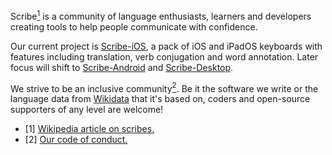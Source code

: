 Scribe[<sup>1</sup>](https://en.wikipedia.org/wiki/Scribe) is a community of language enthusiasts, learners and developers creating tools to help people communicate with confidence.

Our current project is [Scribe-iOS](https://github.com/scribe-org/Scribe-iOS), a pack of iOS and iPadOS keyboards with features including translation, verb conjugation and word annotation. Later focus will shift to [Scribe-Android](https://github.com/scribe-org/Scribe-Android) and [Scribe-Desktop](https://github.com/scribe-org/Scribe-Desktop).

We strive to be an inclusive community[<sup>2</sup>](https://github.com/scribe-org/Organization/blob/main/.github/CODE_OF_CONDUCT.md). Be it the software we write or the language data from [Wikidata](https://www.wikidata.org/) that it's based on, coders and open-source supporters of any level are welcome!

- [1] [Wikipedia article on scribes.](https://en.wikipedia.org/wiki/Scribe)
- [2] [Our code of conduct.](https://github.com/scribe-org/Organization/blob/main/.github/CODE_OF_CONDUCT.md)
